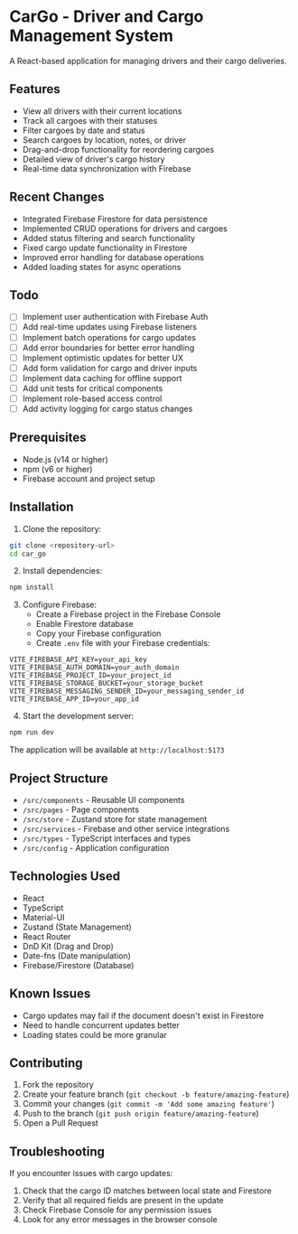 # CarGo - Driver and Cargo Management System

A React-based application for managing drivers and their cargo deliveries.

## Features

- View all drivers with their current locations
- Track all cargoes with their statuses
- Filter cargoes by date and status
- Search cargoes by location, notes, or driver
- Drag-and-drop functionality for reordering cargoes
- Detailed view of driver's cargo history
- Real-time data synchronization with Firebase

## Recent Changes

- Integrated Firebase Firestore for data persistence
- Implemented CRUD operations for drivers and cargoes
- Added status filtering and search functionality
- Fixed cargo update functionality in Firestore
- Improved error handling for database operations
- Added loading states for async operations

## Todo

- [ ] Implement user authentication with Firebase Auth
- [ ] Add real-time updates using Firebase listeners
- [ ] Implement batch operations for cargo updates
- [ ] Add error boundaries for better error handling
- [ ] Implement optimistic updates for better UX
- [ ] Add form validation for cargo and driver inputs
- [ ] Implement data caching for offline support
- [ ] Add unit tests for critical components
- [ ] Implement role-based access control
- [ ] Add activity logging for cargo status changes

## Prerequisites

- Node.js (v14 or higher)
- npm (v6 or higher)
- Firebase account and project setup

## Installation

1. Clone the repository:
```bash
git clone <repository-url>
cd car_go
```

2. Install dependencies:
```bash
npm install
```

3. Configure Firebase:
   - Create a Firebase project in the Firebase Console
   - Enable Firestore database
   - Copy your Firebase configuration
   - Create `.env` file with your Firebase credentials:
```
VITE_FIREBASE_API_KEY=your_api_key
VITE_FIREBASE_AUTH_DOMAIN=your_auth_domain
VITE_FIREBASE_PROJECT_ID=your_project_id
VITE_FIREBASE_STORAGE_BUCKET=your_storage_bucket
VITE_FIREBASE_MESSAGING_SENDER_ID=your_messaging_sender_id
VITE_FIREBASE_APP_ID=your_app_id
```

4. Start the development server:
```bash
npm run dev
```

The application will be available at `http://localhost:5173`

## Project Structure

- `/src/components` - Reusable UI components
- `/src/pages` - Page components
- `/src/store` - Zustand store for state management
- `/src/services` - Firebase and other service integrations
- `/src/types` - TypeScript interfaces and types
- `/src/config` - Application configuration

## Technologies Used

- React
- TypeScript
- Material-UI
- Zustand (State Management)
- React Router
- DnD Kit (Drag and Drop)
- Date-fns (Date manipulation)
- Firebase/Firestore (Database)

## Known Issues

- Cargo updates may fail if the document doesn't exist in Firestore
- Need to handle concurrent updates better
- Loading states could be more granular

## Contributing

1. Fork the repository
2. Create your feature branch (`git checkout -b feature/amazing-feature`)
3. Commit your changes (`git commit -m 'Add some amazing feature'`)
4. Push to the branch (`git push origin feature/amazing-feature`)
5. Open a Pull Request

## Troubleshooting

If you encounter issues with cargo updates:
1. Check that the cargo ID matches between local state and Firestore
2. Verify that all required fields are present in the update
3. Check Firebase Console for any permission issues
4. Look for any error messages in the browser console
